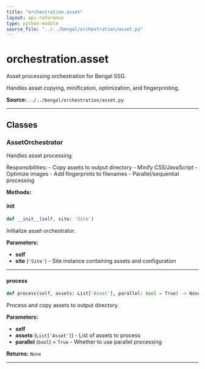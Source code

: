 ```yaml
---
title: "orchestration.asset"
layout: api-reference
type: python-module
source_file: "../../bengal/orchestration/asset.py"
---
```


# orchestration.asset

Asset processing orchestration for Bengal SSG.

Handles asset copying, minification, optimization, and fingerprinting.

**Source:** `../../bengal/orchestration/asset.py`

---

## Classes

### AssetOrchestrator


Handles asset processing.

Responsibilities:
    - Copy assets to output directory
    - Minify CSS/JavaScript
    - Optimize images
    - Add fingerprints to filenames
    - Parallel/sequential processing




**Methods:**

#### __init__

```python
def __init__(self, site: 'Site')
```

Initialize asset orchestrator.

**Parameters:**

- **self**
- **site** (`'Site'`) - Site instance containing assets and configuration







---
#### process

```python
def process(self, assets: List['Asset'], parallel: bool = True) -> None
```

Process and copy assets to output directory.

**Parameters:**

- **self**
- **assets** (`List['Asset']`) - List of assets to process
- **parallel** (`bool`) = `True` - Whether to use parallel processing

**Returns:** `None`






---


